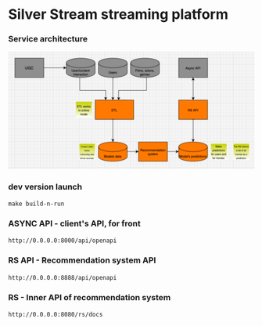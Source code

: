 # Silver Stream streaming platform

### Service architecture

![alt text](SS_Architecture.png)

### dev version launch
```
make build-n-run
```

### ASYNC API - client's API, for front
```
http://0.0.0.0:8000/api/openapi
```

### RS API - Recommendation system API
```
http://0.0.0.0:8888/api/openapi
```

### RS - Inner API of recommendation system
```
http://0.0.0.0:8080/rs/docs
```